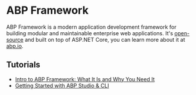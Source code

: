 # ABP Framework

ABP Framework is a modern application development framework for building modular and maintainable enterprise web applications. It's [open-source](https://github.com/abpframework/abp) and built on top of ASP.NET Core, you can learn more about it at [abp.io](https://abp.io).

## Tutorials

- [Intro to ABP Framework: What It Is and Why You Need It]()
- [Getting Started with ABP Studio & CLI]()
